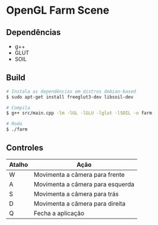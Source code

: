 # OpenGL Farm Scene

## Dependências

- g++
- GLUT
- SOIL

## Build

```sh
# Instala as dependências em distros debian-based
$ sudo apt-get install freeglut3-dev libsoil-dev

# Compila
$ g++ src/main.cpp -lm -lGL -lGLU -lglut -lSOIL -o farm

# Roda
$ ./farm
```

## Controles

| Atalho | Ação                             |
| ------ | -------------------------------- |
| W      | Movimenta a câmera para frente   |
| A      | Movimenta a câmera para esquerda |
| S      | Movimenta a câmera para trás     |
| D      | Movimenta a câmera para direita  |
| Q      | Fecha a aplicação                |
